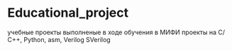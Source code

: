 # Educational_project
учебные проекты выполненые в ходе обучения в МИФИ
проекты на С/С++, Python, asm, Verilog SVerilog
